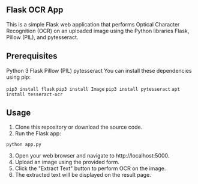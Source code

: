 ## Flask OCR App
This is a simple Flask web application that performs Optical Character Recognition (OCR) on an uploaded image using the Python libraries Flask, Pillow (PIL), and pytesseract.

## Prerequisites
Python 3
Flask
Pillow (PIL)
pytesseract
You can install these dependencies using pip:

``` pip3 install flask ```
``` pip3 install Image ```
``` pip3 install pytesseract ```
``` apt install tesseract-ocr ```

## Usage

1. Clone this repository or download the source code.
2. Run the Flask app:

``` python app.py ```

3. Open your web browser and navigate to http://localhost:5000.
4. Upload an image using the provided form.
5. Click the "Extract Text" button to perform OCR on the image.
6. The extracted text will be displayed on the result page.
